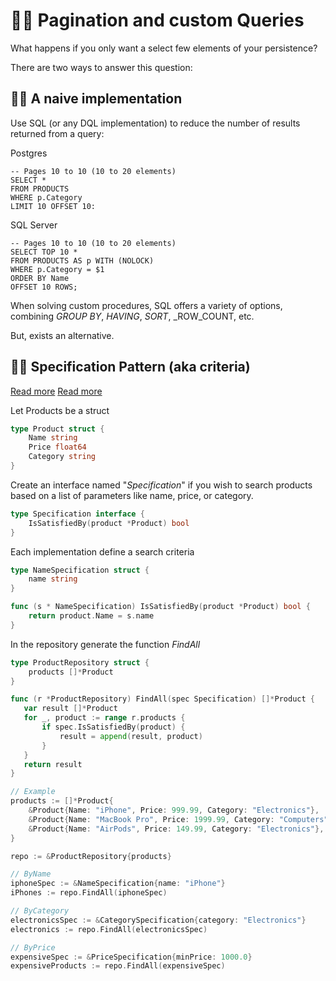 # 📑🐹 Pagination and custom Queries

What happens if you only want a select few elements of your persistence?

There are two ways to answer this question:

## 👶🏻 A naive implementation

Use SQL (or any DQL implementation) to reduce the number of results returned from a query:

Postgres

```postgresql
-- Pages 10 to 10 (10 to 20 elements)
SELECT *
FROM PRODUCTS
WHERE p.Category
LIMIT 10 OFFSET 10:
```

SQL Server

```tsql
-- Pages 10 to 10 (10 to 20 elements)
SELECT TOP 10 *
FROM PRODUCTS AS p WITH (NOLOCK)
WHERE p.Category = $1
ORDER BY Name
OFFSET 10 ROWS;
```

When solving custom procedures, SQL offers a variety of options, combining  _GROUP BY_, _HAVING_, _SORT_, _ROW_COUNT, etc.

But, exists an alternative.

## 🦸🏻‍ Specification Pattern (aka criteria)

[Read more](https://deviq.com/design-patterns/specification-pattern)
[Read more](https://medium.com/c-sharp-progarmming/specification-design-pattern-c814649be0ef)

Let Products be a struct

```go
type Product struct {
    Name string
    Price float64
    Category string
}
```

Create an interface named "_Specification_" if you wish to search products based on a list of parameters like name, price, or category.

```go
type Specification interface {
	IsSatisfiedBy(product *Product) bool
}
```

Each implementation define a search criteria

```go
type NameSpecification struct {
	name string
}

func (s * NameSpecification) IsSatisfiedBy(product *Product) bool {
	return product.Name = s.name
}
```

In the repository generate the function _FindAll_

```go
type ProductRepository struct {
	products []*Product
} 

func (r *ProductRepository) FindAll(spec Specification) []*Product {
   var result []*Product
   for _, product := range r.products {
       if spec.IsSatisfiedBy(product) {
           result = append(result, product)
       }
   }
   return result
}

// Example
products := []*Product{
    &Product{Name: "iPhone", Price: 999.99, Category: "Electronics"},
    &Product{Name: "MacBook Pro", Price: 1999.99, Category: "Computers"},
    &Product{Name: "AirPods", Price: 149.99, Category: "Electronics"},
}

repo := &ProductRepository{products}

// ByName
iphoneSpec := &NameSpecification{name: "iPhone"}
iPhones := repo.FindAll(iphoneSpec)

// ByCategory
electronicsSpec := &CategorySpecification{category: "Electronics"}
electronics := repo.FindAll(electronicsSpec)

// ByPrice
expensiveSpec := &PriceSpecification{minPrice: 1000.0}
expensiveProducts := repo.FindAll(expensiveSpec)
```
